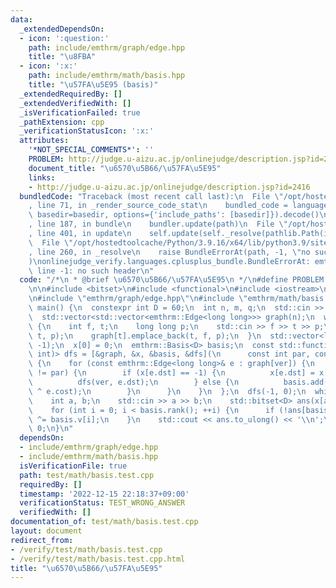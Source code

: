 ```yaml
---
data:
  _extendedDependsOn:
  - icon: ':question:'
    path: include/emthrm/graph/edge.hpp
    title: "\u8FBA"
  - icon: ':x:'
    path: include/emthrm/math/basis.hpp
    title: "\u57FA\u5E95 (basis)"
  _extendedRequiredBy: []
  _extendedVerifiedWith: []
  _isVerificationFailed: true
  _pathExtension: cpp
  _verificationStatusIcon: ':x:'
  attributes:
    '*NOT_SPECIAL_COMMENTS*': ''
    PROBLEM: http://judge.u-aizu.ac.jp/onlinejudge/description.jsp?id=2416
    document_title: "\u6570\u5B66/\u57FA\u5E95"
    links:
    - http://judge.u-aizu.ac.jp/onlinejudge/description.jsp?id=2416
  bundledCode: "Traceback (most recent call last):\n  File \"/opt/hostedtoolcache/Python/3.9.16/x64/lib/python3.9/site-packages/onlinejudge_verify/documentation/build.py\"\
    , line 71, in _render_source_code_stat\n    bundled_code = language.bundle(stat.path,\
    \ basedir=basedir, options={'include_paths': [basedir]}).decode()\n  File \"/opt/hostedtoolcache/Python/3.9.16/x64/lib/python3.9/site-packages/onlinejudge_verify/languages/cplusplus.py\"\
    , line 187, in bundle\n    bundler.update(path)\n  File \"/opt/hostedtoolcache/Python/3.9.16/x64/lib/python3.9/site-packages/onlinejudge_verify/languages/cplusplus_bundle.py\"\
    , line 401, in update\n    self.update(self._resolve(pathlib.Path(included), included_from=path))\n\
    \  File \"/opt/hostedtoolcache/Python/3.9.16/x64/lib/python3.9/site-packages/onlinejudge_verify/languages/cplusplus_bundle.py\"\
    , line 260, in _resolve\n    raise BundleErrorAt(path, -1, \"no such header\"\
    )\nonlinejudge_verify.languages.cplusplus_bundle.BundleErrorAt: emthrm/graph/edge.hpp:\
    \ line -1: no such header\n"
  code: "/*\n * @brief \u6570\u5B66/\u57FA\u5E95\n */\n#define PROBLEM \"http://judge.u-aizu.ac.jp/onlinejudge/description.jsp?id=2416\"\
    \n\n#include <bitset>\n#include <functional>\n#include <iostream>\n#include <vector>\n\
    \n#include \"emthrm/graph/edge.hpp\"\n#include \"emthrm/math/basis.hpp\"\n\nint\
    \ main() {\n  constexpr int D = 60;\n  int n, m, q;\n  std::cin >> n >> m >> q;\n\
    \  std::vector<std::vector<emthrm::Edge<long long>>> graph(n);\n  while (m--)\
    \ {\n    int f, t;\n    long long p;\n    std::cin >> f >> t >> p;\n    graph[f].emplace_back(f,\
    \ t, p);\n    graph[t].emplace_back(t, f, p);\n  }\n  std::vector<long long> x(n,\
    \ -1);\n  x[0] = 0;\n  emthrm::Basis<D> basis;\n  const std::function<void(int,\
    \ int)> dfs = [&graph, &x, &basis, &dfs](\n      const int par, const int ver)\
    \ {\n    for (const emthrm::Edge<long long>& e : graph[ver]) {\n      if (e.dst\
    \ != par) {\n        if (x[e.dst] == -1) {\n          x[e.dst] = x[ver] ^ e.cost;\n\
    \          dfs(ver, e.dst);\n        } else {\n          basis.add(x[ver] ^ x[e.dst]\
    \ ^ e.cost);\n        }\n      }\n    }\n  };\n  dfs(-1, 0);\n  while (q--) {\n\
    \    int a, b;\n    std::cin >> a >> b;\n    std::bitset<D> ans(x[a] ^ x[b]);\n\
    \    for (int i = 0; i < basis.rank(); ++i) {\n      if (!ans[basis.msb[i]]) ans\
    \ ^= basis.v[i];\n    }\n    std::cout << ans.to_ulong() << '\\n';\n  }\n  return\
    \ 0;\n}\n"
  dependsOn:
  - include/emthrm/graph/edge.hpp
  - include/emthrm/math/basis.hpp
  isVerificationFile: true
  path: test/math/basis.test.cpp
  requiredBy: []
  timestamp: '2022-12-15 22:18:37+09:00'
  verificationStatus: TEST_WRONG_ANSWER
  verifiedWith: []
documentation_of: test/math/basis.test.cpp
layout: document
redirect_from:
- /verify/test/math/basis.test.cpp
- /verify/test/math/basis.test.cpp.html
title: "\u6570\u5B66/\u57FA\u5E95"
---
```

